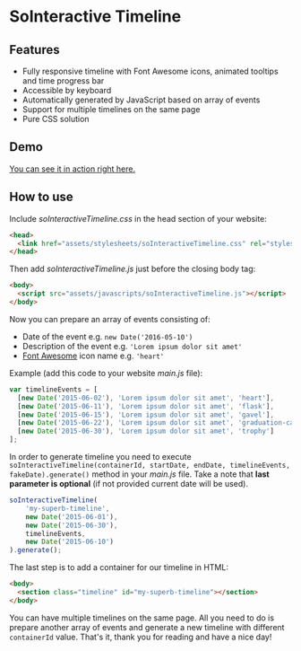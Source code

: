 # SoInteractive Timeline

## Features

* Fully responsive timeline with Font Awesome icons, animated tooltips and time progress bar
* Accessible by keyboard
* Automatically generated by JavaScript based on array of events
* Support for multiple timelines on the same page
* Pure CSS solution

## Demo

[You can see it in action right here.](http://rafaltrzop.github.io/sointeractive-timeline/)

## How to use

Include *soInteractiveTimeline.css* in the head section of your website:

```html
<head>
  <link href="assets/stylesheets/soInteractiveTimeline.css" rel="stylesheet">
</head>
```

Then add *soInteractiveTimeline.js* just before the closing body tag:

```html
<body>
  <script src="assets/javascripts/soInteractiveTimeline.js"></script>
</body>
```

Now you can prepare an array of events consisting of:

* Date of the event e.g. `new Date('2016-05-10')`
* Description of the event e.g. `'Lorem ipsum dolor sit amet'`
* [Font Awesome](http://fontawesome.io/icons/) icon name e.g. `'heart'`

Example (add this code to your website *main.js* file):

```javascript
var timelineEvents = [
  [new Date('2015-06-02'), 'Lorem ipsum dolor sit amet', 'heart'],
  [new Date('2015-06-11'), 'Lorem ipsum dolor sit amet', 'flask'],
  [new Date('2015-06-15'), 'Lorem ipsum dolor sit amet', 'gavel'],
  [new Date('2015-06-22'), 'Lorem ipsum dolor sit amet', 'graduation-cap'],
  [new Date('2015-06-30'), 'Lorem ipsum dolor sit amet', 'trophy']
];
```

In order to generate timeline you need to execute `soInteractiveTimeline(containerId, startDate, endDate, timelineEvents, fakeDate).generate()` method in your *main.js* file. Take a note that **last parameter is optional** (if not provided current date will be used).

```javascript
soInteractiveTimeline(
    'my-superb-timeline',
    new Date('2015-06-01'),
    new Date('2015-06-30'),
    timelineEvents,
    new Date('2015-06-10')
).generate();
```

The last step is to add a container for our timeline in HTML:

```html
<body>
  <section class="timeline" id="my-superb-timeline"></section>
</body>
```

You can have multiple timelines on the same page. All you need to do is prepare another array of events and generate a new timeline with different `containerId` value. That's it, thank you for reading and have a nice day!
